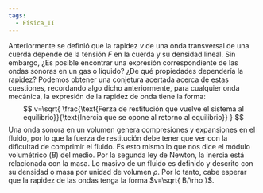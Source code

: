 ```yaml
---
tags:
  - Física_II
---
```

Anteriormente se definió que la rapidez $v$ de una onda transversal de una cuerda depende de la tensión $F$ en la cuerda y su densidad lineal. Sin embargo, ¿Es posible encontrar una expresión correspondiente de las ondas sonoras en un gas o líquido? ¿De qué propiedades dependería la rapidez?
Podemos obtener una conjetura acertada acerca de estas cuestiones, recordando algo dicho anteriormente, para cualquier onda mecánica, la expresión de la rapidez de onda tiene la forma:
$$
v=\sqrt{ \frac{\text{Ferza de restitución que vuelve el sistema al equilibrio}}{\text{Inercia que se opone al retorno al equilibrio}} }
$$
Una onda sonora en un volumen genera compresiones y expansiones en el fluido, por lo que la fuerza de restitución debe tener que ver con la dificultad de comprimir el fluido. Es esto mismo lo que nos dice el módulo volumétrico ($B$) del medio. 
Por la segunda ley de Newton, la inercia está relacionada con la masa. Lo masivo de un fluido es definido y descrito con su densidad o masa por unidad de volumen $\rho$. Por lo tanto, cabe esperar que la rapidez de las ondas tenga la forma $v=\sqrt{ B/\rho }$.


